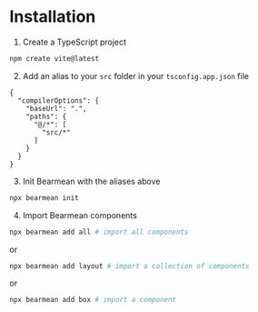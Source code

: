 # Installation

1. Create a TypeScript project

```bash
npm create vite@latest
```

2. Add an alias to your `src` folder in your `tsconfig.app.json` file

```json{3-8}
{
  "compilerOptions": {
    "baseUrl": ".",
    "paths": {
      "@/*": [
        "src/*"
      ]
    }
  }
}
```

3. Init Bearmean with the aliases above

```bash
npx bearmean init
```

4. Import Bearmean components

```bash
npx bearmean add all # import all components
```

or

```bash
npx bearmean add layout # import a collection of components
```

or

```bash
npx bearmean add box # import a component
```
